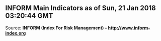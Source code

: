 ## INFORM Main Indicators as of Sun, 21 Jan 2018 03:20:44 GMT

Source: **INFORM (Index For Risk Management) - http://www.inform-index.org**